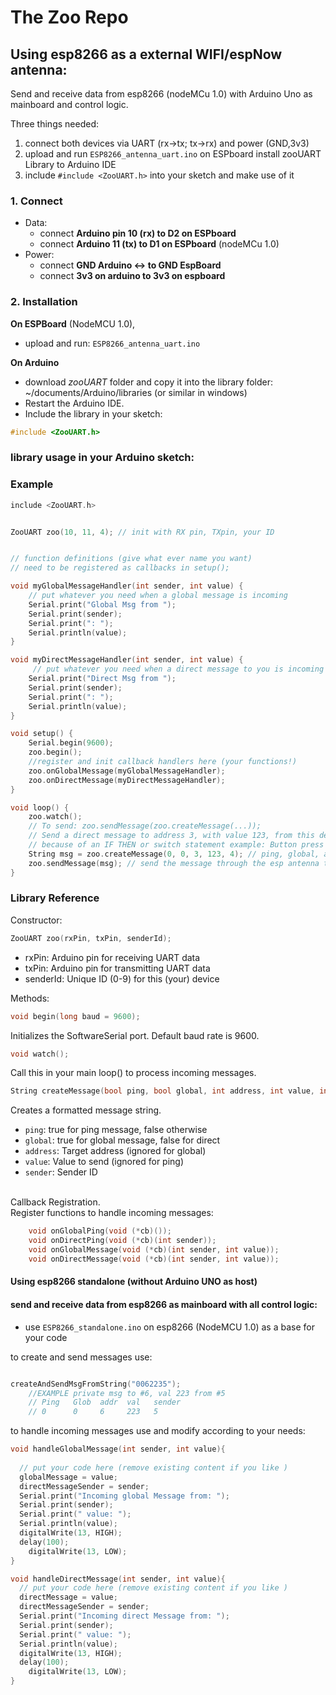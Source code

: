 # The Zoo Repo


## Using esp8266 as a external WIFI/espNow antenna: 
Send and receive data from esp8266 (nodeMCu 1.0) with Arduino Uno as mainboard and control logic.

Three things needed: 

1. connect both devices via UART (rx->tx; tx->rx) and power (GND,3v3)
2. upload and run `ESP8266_antenna_uart.ino` on ESPboard
install zooUART Library to Arduino IDE
3. include `#include <ZooUART.h>` into your sketch and make use of it



### 1. Connect
- Data:
    - connect __Arduino pin 10 (rx) to D2 on ESPboard__
    - connect __Arduino 11 (tx) to D1 on ESPboard__ (nodeMCu 1.0)
- Power:
    - connect __GND Arduino <-> to GND EspBoard__
    - connect __3v3 on arduino to 3v3 on espboard__ 


### 2. Installation

__On ESPBoard__ (NodeMCU 1.0), 
- upload and run: `ESP8266_antenna_uart.ino`

__On Arduino__
- download *zooUART* folder and copy it into the library folder: ~/documents/Arduino/libraries (or similar in windows)
- Restart the Arduino IDE.
- Include the library in your sketch:
~~~ c++
#include <ZooUART.h>
~~~

### library usage in your Arduino sketch: ###

### Example
```c++
include <ZooUART.h>


ZooUART zoo(10, 11, 4); // init with RX pin, TXpin, your ID


// function definitions (give what ever name you want)
// need to be registered as callbacks in setup();

void myGlobalMessageHandler(int sender, int value) {
    // put whatever you need when a global message is incoming 
    Serial.print("Global Msg from ");
    Serial.print(sender);
    Serial.print(": ");
    Serial.println(value);
}

void myDirectMessageHandler(int sender, int value) {
     // put whatever you need when a direct message to you is incoming 
    Serial.print("Direct Msg from ");
    Serial.print(sender);
    Serial.print(": ");
    Serial.println(value);
}

void setup() {
    Serial.begin(9600);
    zoo.begin();
    //register and init callback handlers here (your functions!)
    zoo.onGlobalMessage(myGlobalMessageHandler);
    zoo.onDirectMessage(myDirectMessageHandler);
}

void loop() {
    zoo.watch();
    // To send: zoo.sendMessage(zoo.createMessage(...));
    // Send a direct message to address 3, with value 123, from this device
    // because of an IF THEN or switch statement example: Button press
    String msg = zoo.createMessage(0, 0, 3, 123, 4); // ping, global, address, value, sender
    zoo.sendMessage(msg); // send the message through the esp antenna to the zoo. 
}
```

### Library Reference 
Constructor: 
~~~c++ 
ZooUART zoo(rxPin, txPin, senderId);
~~~

- rxPin: Arduino pin for receiving UART data
- txPin: Arduino pin for transmitting UART data
- senderId: Unique ID (0-9) for this (your) device

Methods:

~~~c++ 
void begin(long baud = 9600);
~~~
Initializes the SoftwareSerial port. Default baud rate is 9600.
~~~c++ 
void watch();
~~~
Call this in your main loop() to process incoming messages.
~~~ c++ 
String createMessage(bool ping, bool global, int address, int value, int sender);
~~~
Creates a formatted message string.

- `ping`: true for ping message, false otherwise
- `global`: true for global message, false for direct
- `address`: Target address (ignored for global)
- `value`: Value to send (ignored for ping)
- `sender`: Sender ID

<br>Callback Registration.\
Register functions to handle incoming messages:
~~~ c++ 
    void onGlobalPing(void (*cb)());
    void onDirectPing(void (*cb)(int sender));
    void onGlobalMessage(void (*cb)(int sender, int value));
    void onDirectMessage(void (*cb)(int sender, int value));
~~~


#### Using esp8266 standalone (without Arduino UNO as host)
#### send and receive data from esp8266 as mainboard with all control logic:
    
- use 
`ESP8266_standalone.ino` on esp8266 (NodeMCU 1.0) as a base for your code


to create and send messages use:
``` c++

createAndSendMsgFromString("0062235");  
    //EXAMPLE private msg to #6, val 223 from #5 
    // Ping   Glob  addr  val   sender
    // 0      0     6     223   5

```
to handle incoming messages use and modify according to your needs:
``` c++
void handleGlobalMessage(int sender, int value){
  
  // put your code here (remove existing content if you like )
  globalMessage = value;  
  directMessageSender = sender; 
  Serial.print("Incoming global Message from: "); 
  Serial.print(sender); 
  Serial.print(" value: "); 
  Serial.println(value); 
  digitalWrite(13, HIGH);
  delay(100);
    digitalWrite(13, LOW);
}

void handleDirectMessage(int sender, int value){
  // put your code here (remove existing content if you like )  
  directMessage = value;
  directMessageSender = sender; 
  Serial.print("Incoming direct Message from: "); 
  Serial.print(sender); 
  Serial.print(" value: "); 
  Serial.println(value); 
  digitalWrite(13, HIGH);
  delay(100);
    digitalWrite(13, LOW);
}
```
    



